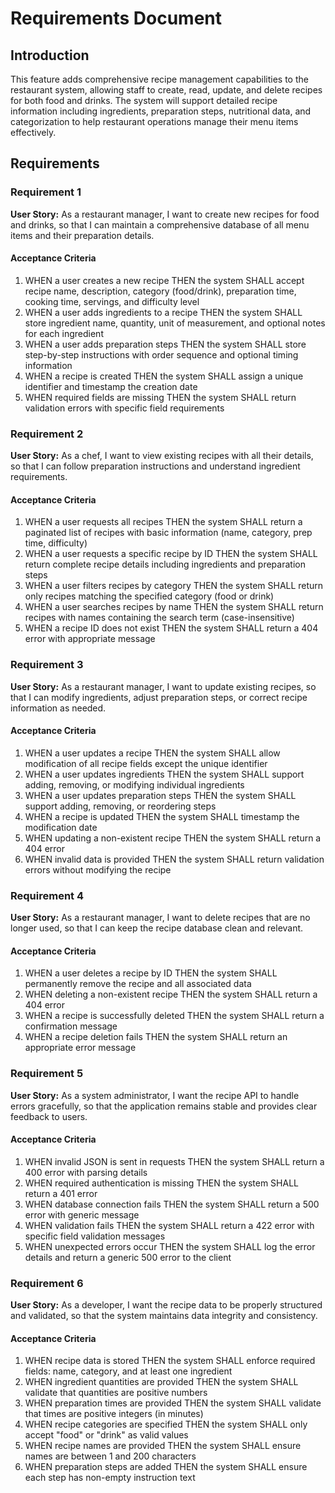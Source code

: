 # Requirements Document

## Introduction

This feature adds comprehensive recipe management capabilities to the restaurant system, allowing staff to create, read, update, and delete recipes for both food and drinks. The system will support detailed recipe information including ingredients, preparation steps, nutritional data, and categorization to help restaurant operations manage their menu items effectively.

## Requirements

### Requirement 1

**User Story:** As a restaurant manager, I want to create new recipes for food and drinks, so that I can maintain a comprehensive database of all menu items and their preparation details.

#### Acceptance Criteria

1. WHEN a user creates a new recipe THEN the system SHALL accept recipe name, description, category (food/drink), preparation time, cooking time, servings, and difficulty level
2. WHEN a user adds ingredients to a recipe THEN the system SHALL store ingredient name, quantity, unit of measurement, and optional notes for each ingredient
3. WHEN a user adds preparation steps THEN the system SHALL store step-by-step instructions with order sequence and optional timing information
4. WHEN a recipe is created THEN the system SHALL assign a unique identifier and timestamp the creation date
5. WHEN required fields are missing THEN the system SHALL return validation errors with specific field requirements

### Requirement 2

**User Story:** As a chef, I want to view existing recipes with all their details, so that I can follow preparation instructions and understand ingredient requirements.

#### Acceptance Criteria

1. WHEN a user requests all recipes THEN the system SHALL return a paginated list of recipes with basic information (name, category, prep time, difficulty)
2. WHEN a user requests a specific recipe by ID THEN the system SHALL return complete recipe details including ingredients and preparation steps
3. WHEN a user filters recipes by category THEN the system SHALL return only recipes matching the specified category (food or drink)
4. WHEN a user searches recipes by name THEN the system SHALL return recipes with names containing the search term (case-insensitive)
5. WHEN a recipe ID does not exist THEN the system SHALL return a 404 error with appropriate message

### Requirement 3

**User Story:** As a restaurant manager, I want to update existing recipes, so that I can modify ingredients, adjust preparation steps, or correct recipe information as needed.

#### Acceptance Criteria

1. WHEN a user updates a recipe THEN the system SHALL allow modification of all recipe fields except the unique identifier
2. WHEN a user updates ingredients THEN the system SHALL support adding, removing, or modifying individual ingredients
3. WHEN a user updates preparation steps THEN the system SHALL support adding, removing, or reordering steps
4. WHEN a recipe is updated THEN the system SHALL timestamp the modification date
5. WHEN updating a non-existent recipe THEN the system SHALL return a 404 error
6. WHEN invalid data is provided THEN the system SHALL return validation errors without modifying the recipe

### Requirement 4

**User Story:** As a restaurant manager, I want to delete recipes that are no longer used, so that I can keep the recipe database clean and relevant.

#### Acceptance Criteria

1. WHEN a user deletes a recipe by ID THEN the system SHALL permanently remove the recipe and all associated data
2. WHEN deleting a non-existent recipe THEN the system SHALL return a 404 error
3. WHEN a recipe is successfully deleted THEN the system SHALL return a confirmation message
4. WHEN a recipe deletion fails THEN the system SHALL return an appropriate error message

### Requirement 5

**User Story:** As a system administrator, I want the recipe API to handle errors gracefully, so that the application remains stable and provides clear feedback to users.

#### Acceptance Criteria

1. WHEN invalid JSON is sent in requests THEN the system SHALL return a 400 error with parsing details
2. WHEN required authentication is missing THEN the system SHALL return a 401 error
3. WHEN database connection fails THEN the system SHALL return a 500 error with generic message
4. WHEN validation fails THEN the system SHALL return a 422 error with specific field validation messages
5. WHEN unexpected errors occur THEN the system SHALL log the error details and return a generic 500 error to the client

### Requirement 6

**User Story:** As a developer, I want the recipe data to be properly structured and validated, so that the system maintains data integrity and consistency.

#### Acceptance Criteria

1. WHEN recipe data is stored THEN the system SHALL enforce required fields: name, category, and at least one ingredient
2. WHEN ingredient quantities are provided THEN the system SHALL validate that quantities are positive numbers
3. WHEN preparation times are provided THEN the system SHALL validate that times are positive integers (in minutes)
4. WHEN recipe categories are specified THEN the system SHALL only accept "food" or "drink" as valid values
5. WHEN recipe names are provided THEN the system SHALL ensure names are between 1 and 200 characters
6. WHEN preparation steps are added THEN the system SHALL ensure each step has non-empty instruction text